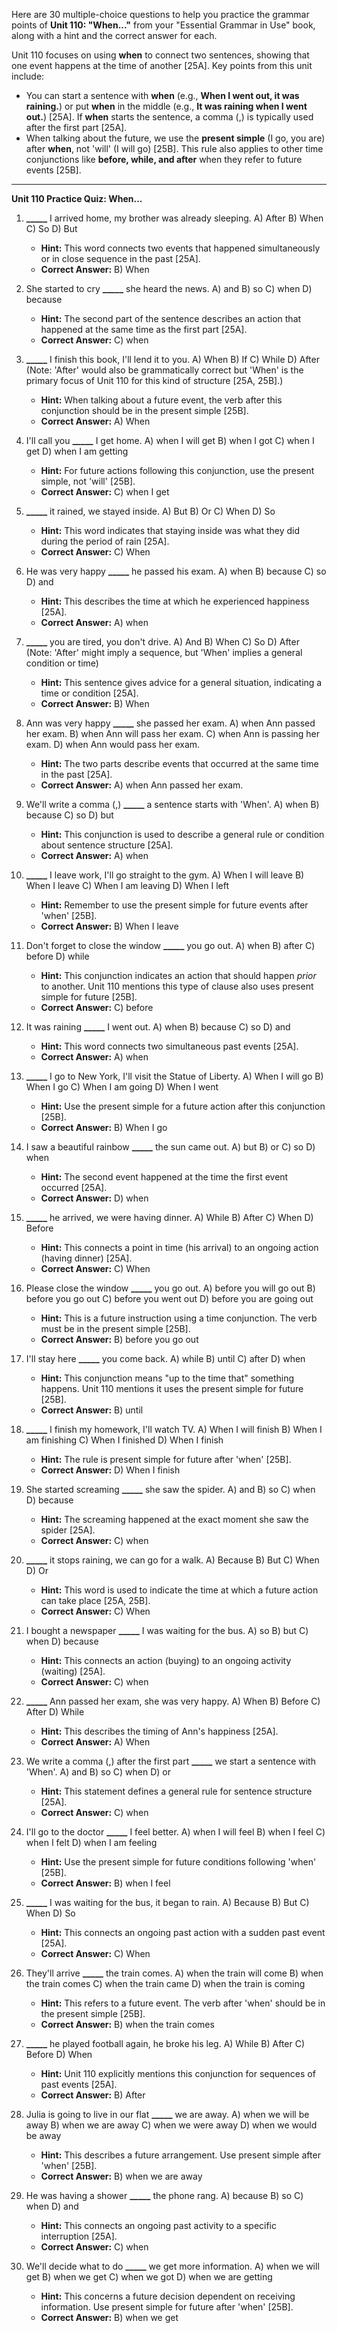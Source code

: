 Here are 30 multiple-choice questions to help you practice the grammar points of **Unit 110: "When..."** from your "Essential Grammar in Use" book, along with a hint and the correct answer for each.

Unit 110 focuses on using **when** to connect two sentences, showing that one event happens at the time of another [25A]. Key points from this unit include:

*   You can start a sentence with **when** (e.g., **When I went out, it was raining.**) or put **when** in the middle (e.g., **It was raining when I went out.**) [25A]. If **when** starts the sentence, a comma (,) is typically used after the first part [25A].
*   When talking about the future, we use the **present simple** (I go, you are) after **when**, not 'will' (I will go) [25B]. This rule also applies to other time conjunctions like **before, while, and after** when they refer to future events [25B].

***

**Unit 110 Practice Quiz: When...**

1.  **_____** I arrived home, my brother was already sleeping.
    A) After
    B) When
    C) So
    D) But
    *   **Hint:** This word connects two events that happened simultaneously or in close sequence in the past [25A].
    *   **Correct Answer:** B) When

2.  She started to cry **_____** she heard the news.
    A) and
    B) so
    C) when
    D) because
    *   **Hint:** The second part of the sentence describes an action that happened at the same time as the first part [25A].
    *   **Correct Answer:** C) when

3.  **_____** I finish this book, I'll lend it to you.
    A) When
    B) If
    C) While
    D) After (Note: 'After' would also be grammatically correct but 'When' is the primary focus of Unit 110 for this kind of structure [25A, 25B].)
    *   **Hint:** When talking about a future event, the verb after this conjunction should be in the present simple [25B].
    *   **Correct Answer:** A) When

4.  I'll call you **_____** I get home.
    A) when I will get
    B) when I got
    C) when I get
    D) when I am getting
    *   **Hint:** For future actions following this conjunction, use the present simple, not 'will' [25B].
    *   **Correct Answer:** C) when I get

5.  **_____** it rained, we stayed inside.
    A) But
    B) Or
    C) When
    D) So
    *   **Hint:** This word indicates that staying inside was what they did during the period of rain [25A].
    *   **Correct Answer:** C) When

6.  He was very happy **_____** he passed his exam.
    A) when
    B) because
    C) so
    D) and
    *   **Hint:** This describes the time at which he experienced happiness [25A].
    *   **Correct Answer:** A) when

7.  **_____** you are tired, you don't drive.
    A) And
    B) When
    C) So
    D) After (Note: 'After' might imply a sequence, but 'When' implies a general condition or time)
    *   **Hint:** This sentence gives advice for a general situation, indicating a time or condition [25A].
    *   **Correct Answer:** B) When

8.  Ann was very happy **_____** she passed her exam.
    A) when Ann passed her exam.
    B) when Ann will pass her exam.
    C) when Ann is passing her exam.
    D) when Ann would pass her exam.
    *   **Hint:** The two parts describe events that occurred at the same time in the past [25A].
    *   **Correct Answer:** A) when Ann passed her exam.

9.  We'll write a comma (,) **_____** a sentence starts with 'When'.
    A) when
    B) because
    C) so
    D) but
    *   **Hint:** This conjunction is used to describe a general rule or condition about sentence structure [25A].
    *   **Correct Answer:** A) when

10. **_____** I leave work, I'll go straight to the gym.
    A) When I will leave
    B) When I leave
    C) When I am leaving
    D) When I left
    *   **Hint:** Remember to use the present simple for future events after 'when' [25B].
    *   **Correct Answer:** B) When I leave

11. Don't forget to close the window **_____** you go out.
    A) when
    B) after
    C) before
    D) while
    *   **Hint:** This conjunction indicates an action that should happen *prior* to another. Unit 110 mentions this type of clause also uses present simple for future [25B].
    *   **Correct Answer:** C) before

12. It was raining **_____** I went out.
    A) when
    B) because
    C) so
    D) and
    *   **Hint:** This word connects two simultaneous past events [25A].
    *   **Correct Answer:** A) when

13. **_____** I go to New York, I'll visit the Statue of Liberty.
    A) When I will go
    B) When I go
    C) When I am going
    D) When I went
    *   **Hint:** Use the present simple for a future action after this conjunction [25B].
    *   **Correct Answer:** B) When I go

14. I saw a beautiful rainbow **_____** the sun came out.
    A) but
    B) or
    C) so
    D) when
    *   **Hint:** The second event happened at the time the first event occurred [25A].
    *   **Correct Answer:** D) when

15. **_____** he arrived, we were having dinner.
    A) While
    B) After
    C) When
    D) Before
    *   **Hint:** This connects a point in time (his arrival) to an ongoing action (having dinner) [25A].
    *   **Correct Answer:** C) When

16. Please close the window **_____** you go out.
    A) before you will go out
    B) before you go out
    C) before you went out
    D) before you are going out
    *   **Hint:** This is a future instruction using a time conjunction. The verb must be in the present simple [25B].
    *   **Correct Answer:** B) before you go out

17. I'll stay here **_____** you come back.
    A) while
    B) until
    C) after
    D) when
    *   **Hint:** This conjunction means "up to the time that" something happens. Unit 110 mentions it uses the present simple for future [25B].
    *   **Correct Answer:** B) until

18. **_____** I finish my homework, I'll watch TV.
    A) When I will finish
    B) When I am finishing
    C) When I finished
    D) When I finish
    *   **Hint:** The rule is present simple for future after 'when' [25B].
    *   **Correct Answer:** D) When I finish

19. She started screaming **_____** she saw the spider.
    A) and
    B) so
    C) when
    D) because
    *   **Hint:** The screaming happened at the exact moment she saw the spider [25A].
    *   **Correct Answer:** C) when

20. **_____** it stops raining, we can go for a walk.
    A) Because
    B) But
    C) When
    D) Or
    *   **Hint:** This word is used to indicate the time at which a future action can take place [25A, 25B].
    *   **Correct Answer:** C) When

21. I bought a newspaper **_____** I was waiting for the bus.
    A) so
    B) but
    C) when
    D) because
    *   **Hint:** This connects an action (buying) to an ongoing activity (waiting) [25A].
    *   **Correct Answer:** C) when

22. **_____** Ann passed her exam, she was very happy.
    A) When
    B) Before
    C) After
    D) While
    *   **Hint:** This describes the timing of Ann's happiness [25A].
    *   **Correct Answer:** A) When

23. We write a comma (,) after the first part **_____** we start a sentence with 'When'.
    A) and
    B) so
    C) when
    D) or
    *   **Hint:** This statement defines a general rule for sentence structure [25A].
    *   **Correct Answer:** C) when

24. I'll go to the doctor **_____** I feel better.
    A) when I will feel
    B) when I feel
    C) when I felt
    D) when I am feeling
    *   **Hint:** Use the present simple for future conditions following 'when' [25B].
    *   **Correct Answer:** B) when I feel

25. **_____** I was waiting for the bus, it began to rain.
    A) Because
    B) But
    C) When
    D) So
    *   **Hint:** This connects an ongoing past action with a sudden past event [25A].
    *   **Correct Answer:** C) When

26. They'll arrive **_____** the train comes.
    A) when the train will come
    B) when the train comes
    C) when the train came
    D) when the train is coming
    *   **Hint:** This refers to a future event. The verb after 'when' should be in the present simple [25B].
    *   **Correct Answer:** B) when the train comes

27. **_____** he played football again, he broke his leg.
    A) While
    B) After
    C) Before
    D) When
    *   **Hint:** Unit 110 explicitly mentions this conjunction for sequences of past events [25A].
    *   **Correct Answer:** B) After

28. Julia is going to live in our flat **_____** we are away.
    A) when we will be away
    B) when we are away
    C) when we were away
    D) when we would be away
    *   **Hint:** This describes a future arrangement. Use present simple after 'when' [25B].
    *   **Correct Answer:** B) when we are away

29. He was having a shower **_____** the phone rang.
    A) because
    B) so
    C) when
    D) and
    *   **Hint:** This connects an ongoing past activity to a specific interruption [25A].
    *   **Correct Answer:** C) when

30. We'll decide what to do **_____** we get more information.
    A) when we will get
    B) when we get
    C) when we got
    D) when we are getting
    *   **Hint:** This concerns a future decision dependent on receiving information. Use present simple for future after 'when' [25B].
    *   **Correct Answer:** B) when we get